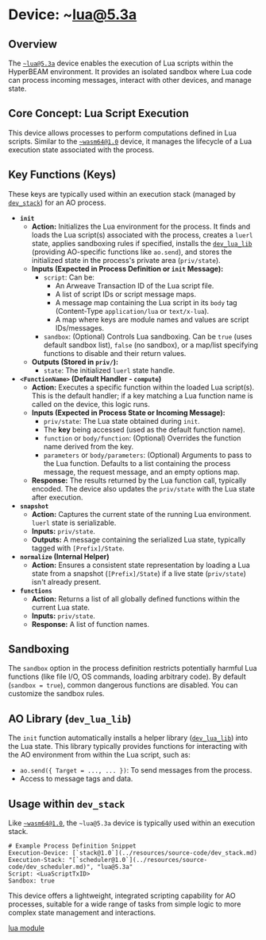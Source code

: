 # Device: ~lua@5.3a

## Overview

The [`~lua@5.3a`](../resources/source-code/dev_lua.md) device enables the execution of Lua scripts within the HyperBEAM environment. It provides an isolated sandbox where Lua code can process incoming messages, interact with other devices, and manage state.

## Core Concept: Lua Script Execution

This device allows processes to perform computations defined in Lua scripts. Similar to the [`~wasm64@1.0`](../resources/source-code/dev_wasm.md) device, it manages the lifecycle of a Lua execution state associated with the process.

## Key Functions (Keys)

These keys are typically used within an execution stack (managed by [`dev_stack`](../resources/source-code/dev_stack.md)) for an AO process.

*   **`init`**
    *   **Action:** Initializes the Lua environment for the process. It finds and loads the Lua script(s) associated with the process, creates a `luerl` state, applies sandboxing rules if specified, installs the [`dev_lua_lib`](../resources/source-code/dev_lua_lib.md) (providing AO-specific functions like `ao.send`), and stores the initialized state in the process's private area (`priv/state`).
    *   **Inputs (Expected in Process Definition or `init` Message):**
        *   `script`: Can be:
            *   An Arweave Transaction ID of the Lua script file.
            *   A list of script IDs or script message maps.
            *   A message map containing the Lua script in its `body` tag (Content-Type `application/lua` or `text/x-lua`).
            *   A map where keys are module names and values are script IDs/messages.
        *   `sandbox`: (Optional) Controls Lua sandboxing. Can be `true` (uses default sandbox list), `false` (no sandbox), or a map/list specifying functions to disable and their return values.
    *   **Outputs (Stored in `priv/`):**
        *   `state`: The initialized `luerl` state handle.
*   **`<FunctionName>` (Default Handler - `compute`)**
    *   **Action:** Executes a specific function within the loaded Lua script(s). This is the default handler; if a key matching a Lua function name is called on the device, this logic runs.
    *   **Inputs (Expected in Process State or Incoming Message):**
        *   `priv/state`: The Lua state obtained during `init`.
        *   The **key** being accessed (used as the default function name).
        *   `function` or `body/function`: (Optional) Overrides the function name derived from the key.
        *   `parameters` or `body/parameters`: (Optional) Arguments to pass to the Lua function. Defaults to a list containing the process message, the request message, and an empty options map.
    *   **Response:** The results returned by the Lua function call, typically encoded. The device also updates the `priv/state` with the Lua state after execution.
*   **`snapshot`**
    *   **Action:** Captures the current state of the running Lua environment. `luerl` state is serializable.
    *   **Inputs:** `priv/state`.
    *   **Outputs:** A message containing the serialized Lua state, typically tagged with `[Prefix]/State`.
*   **`normalize` (Internal Helper)**
    *   **Action:** Ensures a consistent state representation by loading a Lua state from a snapshot (`[Prefix]/State`) if a live state (`priv/state`) isn't already present.
*   **`functions`**
    *   **Action:** Returns a list of all globally defined functions within the current Lua state.
    *   **Inputs:** `priv/state`.
    *   **Response:** A list of function names.

## Sandboxing

The `sandbox` option in the process definition restricts potentially harmful Lua functions (like file I/O, OS commands, loading arbitrary code). By default (`sandbox = true`), common dangerous functions are disabled. You can customize the sandbox rules.

## AO Library (`dev_lua_lib`)

The `init` function automatically installs a helper library ([`dev_lua_lib`](../resources/source-code/dev_lua_lib.md)) into the Lua state. This library typically provides functions for interacting with the AO environment from within the Lua script, such as:

*   `ao.send({ Target = ..., ... })`: To send messages from the process.
*   Access to message tags and data.

## Usage within `dev_stack`

Like [`~wasm64@1.0`](../resources/source-code/dev_wasm.md), the `~lua@5.3a` device is typically used within an execution stack.

```text
# Example Process Definition Snippet
Execution-Device: [`stack@1.0`](../resources/source-code/dev_stack.md)
Execution-Stack: "[`scheduler@1.0`](../resources/source-code/dev_scheduler.md)", "lua@5.3a"
Script: <LuaScriptTxID>
Sandbox: true
```

This device offers a lightweight, integrated scripting capability for AO processes, suitable for a wide range of tasks from simple logic to more complex state management and interactions.

[lua module](../resources/source-code/dev_lua.md)
